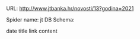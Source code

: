 URL: http://www.jtbanka.hr/novosti/13?godina=2021

Spider name: jt
DB Schema:

date
title
link
content
